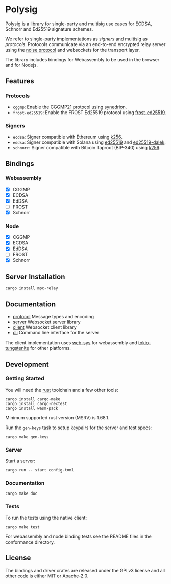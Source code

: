 # Polysig

Polysig is a library for single-party and multisig use cases for ECDSA, Schnorr and Ed25519 signature schemes.

We refer to single-party implementations as *signers* and multisig as *protocols*. Protocols communicate via an end-to-end encrypted relay server using the [noise protocol][] and websockets for the transport layer.

The library includes bindings for Webassembly to be used in the browser and for Nodejs.

## Features

### Protocols

* `cggmp`: Enable the CGGMP21 protocol using [synedrion](https://docs.rs/synedrion/).
* `frost-ed25519`: Enable the FROST Ed25519 protocol using  [frost-ed25519](https://docs.rs/frost-ed25519/).

### Signers

* `ecdsa`: Signer compatible with Ethereum using [k256](https://docs.rs/k256/latest/k256/).
* `eddsa`: Signer compatible with Solana using [ed25519](https://docs.rs/ed25519/latest/ed25519/) and [ed25519-dalek](https://docs.rs/ed25519-dalek/latest/ed25519_dalek/).
* `schnorr`: Signer compatible with Bitcoin Taproot (BIP-340) using [k256](https://docs.rs/k256/latest/k256/).

## Bindings

### Webassembly

* [x] CGGMP
* [x] ECDSA
* [x] EdDSA
* [ ] FROST
* [x] Schnorr

### Node

* [x] CGGMP
* [x] ECDSA
* [x] EdDSA
* [ ] FROST
* [x] Schnorr

## Server Installation

```
cargo install mpc-relay
```

## Documentation

* [protocol][] Message types and encoding
* [server][] Websocket server library
* [client][] Websocket client library
* [cli][] Command line interface for the server

The client implementation uses [web-sys][] for webassembly and [tokio-tungstenite][] for other platforms.

## Development

### Getting Started

You will need the [rust][] toolchain and a few other tools:

```
cargo install cargo-make
cargo install cargo-nextest
cargo install wasm-pack
```

Minimum supported rust version (MSRV) is 1.68.1.

Run the `gen-keys` task to setup keypairs for the server and test specs:

```
cargo make gen-keys
```

### Server

Start a server:

```
cargo run -- start config.toml
```

### Documentation

```
cargo make doc
```

### Tests

To run the tests using the native client:

```
cargo make test
```

For webassembly and node binding tests see the README files in the conformance directory.

## License

The bindings and driver crates are released under the GPLv3 license and all other code is either MIT or Apache-2.0.

[noise protocol]: https://noiseprotocol.org/
[rust]: https://www.rust-lang.org/
[playwright]: https://playwright.dev
[web-sys]: https://docs.rs/web-sys
[tokio-tungstenite]: https://docs.rs/tokio-tungstenite
[protocol]: https://docs.rs/mpc-protocol
[server]: https://docs.rs/mpc-relay-server
[client]: https://docs.rs/mpc-client
[cli]: https://docs.rs/mpc-relay
